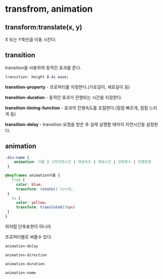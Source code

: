 # transfrom, animation

## transform:translate(x, y)

X 또는 Y축만큼 이동 시킨다.

## transition

transition을 사용하여 동적인 효과를 준다.

```css
transition: height 0.4s ease;
```

**transition-property** - 프로퍼티를 지정한다.(가로길이, 세로길이 등)

**transition-duration** - 동적인 효과가 진행되는 시간을 지정한다.

**transition-timing-function** - 효과의 진행속도를 조절한다.(점점 빠르게, 점점 느리게 등)

**transition-delay** - transition 요청을 받은 후 실제 실행할 때까지 지연시간을 설정한다.

## animation

```css
.div-name {
    animation: 이름 | 시작지연시간 | 재생속도 | 재생시간 | 반복횟수 | 진행방향
 }

@keyframes animation이름 {
   from {
     color: blue;
     transform: rotate(1 turn);
 }
   to {
     color: yellow;
     transform: translateX(30px)
 }
}

```

위처럼 단축표현이 아니라

프로퍼티별로 써줄수 있다.

```css
animation-delay

animation-direction

animation-duration

animation-name
```
